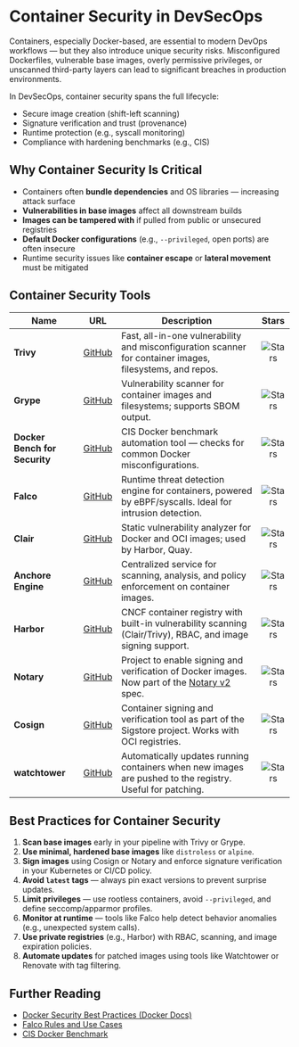 # Container Security in DevSecOps

Containers, especially Docker-based, are essential to modern DevOps workflows — but they also introduce unique security risks. Misconfigured Dockerfiles, vulnerable base images, overly permissive privileges, or unscanned third-party layers can lead to significant breaches in production environments.

In DevSecOps, container security spans the full lifecycle:

- Secure image creation (shift-left scanning)
- Signature verification and trust (provenance)
- Runtime protection (e.g., syscall monitoring)
- Compliance with hardening benchmarks (e.g., CIS)


## Why Container Security Is Critical

- Containers often **bundle dependencies** and OS libraries — increasing attack surface
- **Vulnerabilities in base images** affect all downstream builds
- **Images can be tampered with** if pulled from public or unsecured registries
- **Default Docker configurations** (e.g., `--privileged`, open ports) are often insecure
- Runtime security issues like **container escape** or **lateral movement** must be mitigated


## Container Security Tools

| Name | URL | Description | Stars |
|------|-----|-------------|:-----:|
| **Trivy** | [GitHub](https://github.com/aquasecurity/trivy) | Fast, all-in-one vulnerability and misconfiguration scanner for container images, filesystems, and repos. | ![Stars](https://img.shields.io/github/stars/aquasecurity/trivy?style=for-the-badge) |
| **Grype** | [GitHub](https://github.com/anchore/grype) | Vulnerability scanner for container images and filesystems; supports SBOM output. | ![Stars](https://img.shields.io/github/stars/anchore/grype?style=for-the-badge) |
| **Docker Bench for Security** | [GitHub](https://github.com/docker/docker-bench-security) | CIS Docker benchmark automation tool — checks for common Docker misconfigurations. | ![Stars](https://img.shields.io/github/stars/docker/docker-bench-security?style=for-the-badge) |
| **Falco** | [GitHub](https://github.com/falcosecurity/falco) | Runtime threat detection engine for containers, powered by eBPF/syscalls. Ideal for intrusion detection. | ![Stars](https://img.shields.io/github/stars/falcosecurity/falco?style=for-the-badge) |
| **Clair** | [GitHub](https://github.com/quay/clair) | Static vulnerability analyzer for Docker and OCI images; used by Harbor, Quay. | ![Stars](https://img.shields.io/github/stars/quay/clair?style=for-the-badge) |
| **Anchore Engine** | [GitHub](https://github.com/anchore/anchore-engine) | Centralized service for scanning, analysis, and policy enforcement on container images. | ![Stars](https://img.shields.io/github/stars/anchore/anchore-engine?style=for-the-badge) |
| **Harbor** | [GitHub](https://github.com/goharbor/harbor) | CNCF container registry with built-in vulnerability scanning (Clair/Trivy), RBAC, and image signing support. | ![Stars](https://img.shields.io/github/stars/goharbor/harbor?style=for-the-badge) |
| **Notary** | [GitHub](https://github.com/notaryproject/notary) | Project to enable signing and verification of Docker images. Now part of the [Notary v2](https://notaryproject.dev) spec. | ![Stars](https://img.shields.io/github/stars/notaryproject/notary?style=for-the-badge) |
| **Cosign** | [GitHub](https://github.com/sigstore/cosign) | Container signing and verification tool as part of the Sigstore project. Works with OCI registries. | ![Stars](https://img.shields.io/github/stars/sigstore/cosign?style=for-the-badge) |
| **watchtower** | [GitHub](https://github.com/containrrr/watchtower) | Automatically updates running containers when new images are pushed to the registry. Useful for patching. | ![Stars](https://img.shields.io/github/stars/containrrr/watchtower?style=for-the-badge) |


## Best Practices for Container Security

1. **Scan base images** early in your pipeline with Trivy or Grype.
2. **Use minimal, hardened base images** like `distroless` or `alpine`.
3. **Sign images** using Cosign or Notary and enforce signature verification in your Kubernetes or CI/CD policy.
4. **Avoid `latest` tags** — always pin exact versions to prevent surprise updates.
5. **Limit privileges** — use rootless containers, avoid `--privileged`, and define seccomp/apparmor profiles.
6. **Monitor at runtime** — tools like Falco help detect behavior anomalies (e.g., unexpected system calls).
7. **Use private registries** (e.g., Harbor) with RBAC, scanning, and image expiration policies.
8. **Automate updates** for patched images using tools like Watchtower or Renovate with tag filtering.

## Further Reading

- [Docker Security Best Practices (Docker Docs)](https://docs.docker.com/engine/security/security/)
- [Falco Rules and Use Cases](https://falco.org/docs/rules/)
- [CIS Docker Benchmark](https://www.cisecurity.org/benchmark/docker)
